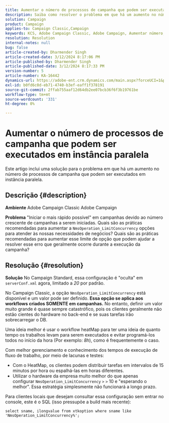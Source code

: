 ```yaml
---
title: Aumentar o número de processos de campanha que podem ser executados em instância paralela
description: Saiba como resolver o problema em que há um aumento no número de processos de campanha que podem ser executados em instância paralela. Use o workflow heatMap.
solution: Campaign
product: Campaign
applies-to: Campaign Classic,Campaign
keywords: KCS, Adobe Campaign Classic, Adobe Campaign, Aumentar número, processos de campanha, instância, paralelo, práticas recomendadas
resolution: Resolution
internal-notes: null
bug: false
article-created-by: Dharmender Singh
article-created-date: 3/12/2024 8:17:06 PM
article-published-by: Dharmender Singh
article-published-date: 3/12/2024 8:17:33 PM
version-number: 5
article-number: KA-16442
dynamics-url: https://adobe-ent.crm.dynamics.com/main.aspx?forceUCI=1&pagetype=entityrecord&etn=knowledgearticle&id=56b42c7b-ade0-ee11-904c-6045bd045872
exl-id: b0fd6c0d-eb71-4740-b3ef-eaff1f378191
source-git-commit: 2ffab755aaf12d64db2ee07bcb36f6f3b19761be
workflow-type: tm+mt
source-wordcount: '331'
ht-degree: 0%

---
```


# Aumentar o número de processos de campanha que podem ser executados em instância paralela


Este artigo inclui uma solução para o problema em que há um aumento no número de processos de campanha que podem ser executados em instância paralela.

## Descrição {#description}


<b>Ambiente</b>
Adobe Campaign Classic Adobe Campaign

<b>Problema</b>
&quot;Iniciar o mais rápido possível&quot; em campanhas devido ao número crescente de campanhas a serem iniciadas.
Quais são as práticas recomendadas para aumentar a `NmsOperation_LimitConcurrency` opções para atender às nossas necessidades de negócios?
Quais são as práticas recomendadas para aumentar esse limite de opção que podem ajudar a resolver esse erro que geralmente ocorre durante a execução da campanha?


## Resolução {#resolution}


<b>Solução</b>
No Campaign Standard, essa configuração é &quot;oculta&quot; em `serverConf.xml` agora, limitado a *20* por padrão.  

No Campaign Classic, a opção `NmsOperation_LimitConcurrency` está disponível e um valor pode ser definido.
<b>Essa opção se aplica aos workflows criados SOMENTE em campanhas.</b>
No entanto, definir um valor muito grande é quase sempre catastrófico, pois os clientes geralmente não estão cientes do hardware no back-end e se suas tarefas irão sobrecarregar o DB.

Uma ideia melhor é usar o workflow heatMap para ter uma ideia de quanto tempo os trabalhos levam para serem executados e evitar programá-los todos no início da hora (Por exemplo: *8h*), como é frequentemente o caso.

Com melhor gerenciamento e conhecimento dos tempos de execução de fluxo de trabalho, por meio de lacunas e testes:

- Com o HeatMap, os clientes podem distribuir tarefas em intervalos de 15 minutos por hora ou espalhá-las em horas diferentes.
- Utilizar o hardware da empresa muito melhor do que apenas configurar `NmsOperation_LimitConcurrency` `>` `>`  10 e &quot;esperando o melhor&quot;. Essa estratégia simplesmente não funcionará a longo prazo.


Para clientes locais que desejam consultar essa configuração sem entrar no console, este é o SQL (isso pressupõe a build mais recente):


```
select sname, ilongvalue from xtkoption where sname like 'NmsOperation_LimitConcurrency%';
```
